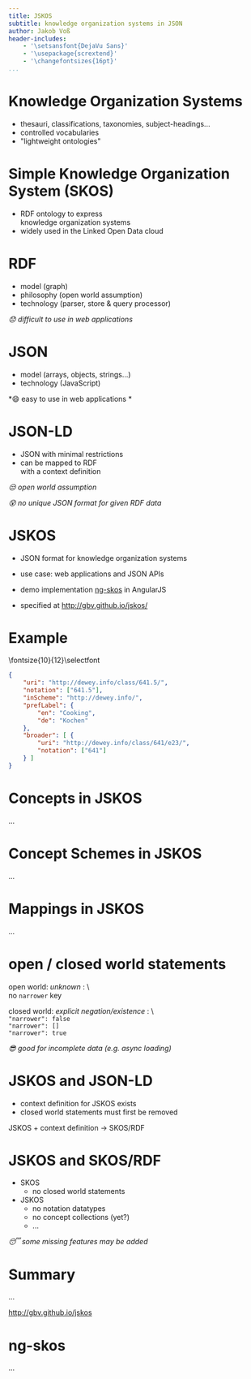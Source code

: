```yaml
---
title: JSKOS
subtitle: knowledge organization systems in JSON
author: Jakob Voß
header-includes:
    - '\setsansfont{DejaVu Sans}'
    - '\usepackage{scrextend}'
    - '\changefontsizes{16pt}'
...
```



# Knowledge Organization Systems

* thesauri, classifications, taxonomies, subject-headings...
* controlled vocabularies
* "lightweight ontologies"


# Simple Knowledge Organization System (SKOS)

* RDF ontology to express\
  knowledge organization systems
* widely used in the Linked Open Data cloud


# RDF

* model (graph) 
* philosophy (open world assumption)
* technology (parser, store & query processor)

*😞  difficult to use in web applications*


# JSON

* model (arrays, objects, strings...)
* technology (JavaScript)

*😄  easy to use in web applications *


# JSON-LD

* JSON with minimal restrictions
* can be mapped to RDF\
  with a context definition

*😒  open world assumption*

*😵  no unique JSON format for given RDF data*


# JSKOS

* JSON format for knowledge organization systems
* use case: web applications and JSON APIs
* demo implementation
  [ng-skos](https://github.com/gbv/ng-skos)
  in AngularJS

* specified at <http://gbv.github.io/jskos/>

# Example

\fontsize{10}{12}\selectfont

```json
{
    "uri": "http://dewey.info/class/641.5/",
    "notation": ["641.5"],
    "inScheme": "http://dewey.info/",
    "prefLabel": {
        "en": "Cooking",
        "de": "Kochen"
    },
    "broader": [ {
        "uri": "http://dewey.info/class/641/e23/",
        "notation": ["641"]
    } ]
}
```

# Concepts in JSKOS 

...

# Concept Schemes in JSKOS 

...


# Mappings in JSKOS

...

# open / closed world statements

open world: *unknown*
  : \ \
    no `narrower` key

closed world: *explicit negation/existence*
  : \ \
    `"narrower": false`\
    `"narrower": []`\
    `"narrower": true`

*😎  good for incomplete data (e.g. async loading)*


# JSKOS and JSON-LD

* context definition for JSKOS exists
* closed world statements must first be removed


JSKOS + context definition $\rightarrow$ SKOS/RDF


# JSKOS and SKOS/RDF

* SKOS
    * no closed world statements
* JSKOS
    * no notation datatypes
    * no concept collections (yet?)
    * ...

*😴   some missing features may be added*


# Summary

...

<http://gbv.github.io/jskos>


# ng-skos

...

